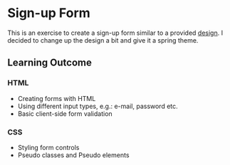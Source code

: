# Sign-up Form

This is an exercise to create a sign-up form similar to a provided [design]("https://cdn.statically.io/gh/TheOdinProject/curriculum/5f37d43908ef92499e95a9b90fc3cc291a95014c/html_css/project-sign-up-form/sign-up-form.png"). I decided to change up the design a bit and give it a spring theme.

## Learning Outcome

### HTML

- Creating forms with HTML
- Using different input types, e.g.: e-mail, password etc.
- Basic client-side form validation

### CSS

- Styling form controls
- Pseudo classes and Pseudo elements
